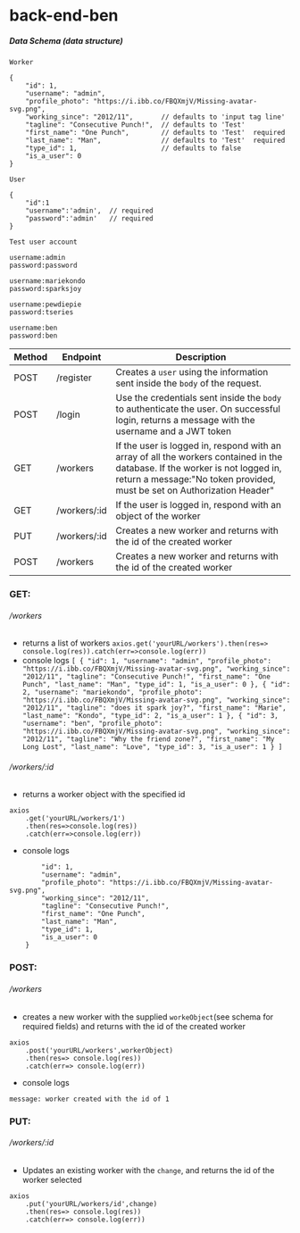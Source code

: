 # back-end-ben

##### Data Schema (data structure)

`Worker`

```
{
    "id": 1,
    "username": "admin",
    "profile_photo": "https://i.ibb.co/FBQXmjV/Missing-avatar-svg.png",
    "working_since": "2012/11",       // defaults to 'input tag line'
    "tagline": "Consecutive Punch!",  // defaults to 'Test'
    "first_name": "One Punch",        // defaults to 'Test'  required
    "last_name": "Man",               // defaults to 'Test'  required
    "type_id": 1,                     // defaults to false
    "is_a_user": 0
}
```

`User`

```
{
    "id":1
    "username":'admin',  // required
    "password":'admin'   // required
}
```

`Test user account`

```
username:admin
password:password

username:mariekondo
password:sparksjoy

username:pewdiepie
password:tseries

username:ben
password:ben
```

| Method | Endpoint      | Description                                                                                                                                                                                                                                                                                 |
| ------ | ------------- | ------------------------------------------------------------------------------------------------------------------------------------------------------------------------------------------------------------------------------------------------------------------------------------------- |
| POST   | /register | Creates a `user` using the information sent inside the `body` of the request.                                                                    |
| POST   | /login    | Use the credentials sent inside the `body` to authenticate the user. On successful login, returns a message with the username and a JWT token|
| GET    | /workers    | If the user is logged in, respond with an array of all the workers contained in the database. If the worker is not logged in, return a message:"No token provided, must be set on Authorization Header" |
| GET    | /workers/:id| If the user is logged in, respond with an object of the worker  |
| PUT    | /workers/:id| Creates a new worker and returns with the id of the created worker |
| POST   | /workers    | Creates a new worker and returns with the id of the created worker |


### GET:

###### /workers

- returns a list of workers
```axios.get('yourURL/workers').then(res=> console.log(res)).catch(err=>console.log(err))```
- console logs ```[
    {
        "id": 1,
        "username": "admin",
        "profile_photo": "https://i.ibb.co/FBQXmjV/Missing-avatar-svg.png",
        "working_since": "2012/11",
        "tagline": "Consecutive Punch!",
        "first_name": "One Punch",
        "last_name": "Man",
        "type_id": 1,
        "is_a_user": 0
    },
    {
        "id": 2,
        "username": "mariekondo",
        "profile_photo": "https://i.ibb.co/FBQXmjV/Missing-avatar-svg.png",
        "working_since": "2012/11",
        "tagline": "does it spark joy?",
        "first_name": "Marie",
        "last_name": "Kondo",
        "type_id": 2,
        "is_a_user": 1
    },
    {
        "id": 3,
        "username": "ben",
        "profile_photo": "https://i.ibb.co/FBQXmjV/Missing-avatar-svg.png",
        "working_since": "2012/11",
        "tagline": "Why the friend zone?",
        "first_name": "My Long Lost",
        "last_name": "Love",
        "type_id": 3,
        "is_a_user": 1
    }
]```

###### /workers/:id

- returns a worker object with the specified id
```
axios
    .get('yourURL/workers/1')
    .then(res=>console.log(res))
    .catch(err=>console.log(err))
```
- console logs 
```{
        "id": 1,
        "username": "admin",
        "profile_photo": "https://i.ibb.co/FBQXmjV/Missing-avatar-svg.png",
        "working_since": "2012/11",
        "tagline": "Consecutive Punch!",
        "first_name": "One Punch",
        "last_name": "Man",
        "type_id": 1,
        "is_a_user": 0
    }
```

### POST:

###### /workers

- creates a new worker with the supplied `workeObject`(see schema for required fields) and returns with the id of the created worker
```
axios
    .post('yourURL/workers',workerObject)
    .then(res=> console.log(res))
    .catch(err=> console.log(err))
```
- console logs 
```
message: worker created with the id of 1
```

### PUT:

###### /workers/:id

- Updates an existing worker with the `change`, and returns the id of the worker selected

```
axios
    .put('yourURL/workers/id',change)
    .then(res=> console.log(res))
    .catch(err=> console.log(err))
```
